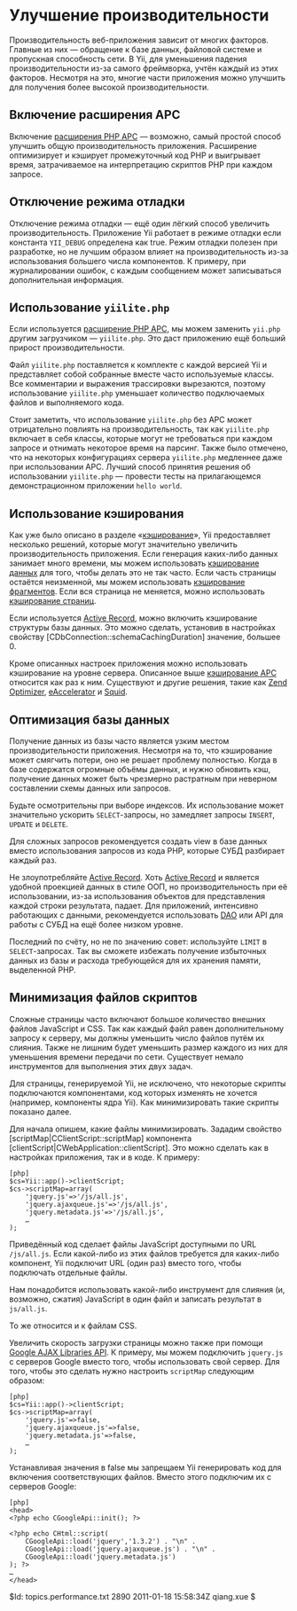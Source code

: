 Улучшение производительности
============================

Производительность веб-приложения зависит от многих факторов. Главные из них —
обращение к базе данных, файловой системе и пропускная способность сети.
В Yii, для уменьшения падения производительности из-за самого фреймворка, учтён
каждый из этих факторов. Несмотря на это, многие части приложения можно улучшить
для получения более высокой производительности.

Включение расширения APC
------------------------

Включение [расширения PHP APC](http://php.net/manual/en/book.apc.php) —
возможно, самый простой способ улучшить общую производительность приложения.
Расширение оптимизирует и кэширует промежуточный код PHP и выигрывает время,
затрачиваемое на интерпретацию скриптов PHP при каждом запросе.

Отключение режима отладки
-------------------------

Отключение режима отладки — ещё один лёгкий способ увеличить производительность.
Приложение Yii работает в режиме отладки если константа `YII_DEBUG` определена
как true. Режим отладки полезен при разработке, но не лучшим образом влияет на
производительность из-за использования большего числа компонентов. К примеру,
при журналировании ошибок, с каждым сообщением может записываться дополнительная
информация.

Использование `yiilite.php`
---------------------------

Если используется [расширение PHP APC](http://php.net/manual/en/book.apc.php),
мы можем заменить `yii.php` другим загрузчиком — `yiilite.php`. Это даст приложению
ещё больший прирост производительности.

Файл `yiilite.php` поставляется к комплекте с каждой версией Yii и представляет
собой собранные вместе часто используемые классы. Все комментарии и выражения трассировки
вырезаются, поэтому использование `yiilite.php` уменьшает количество подключаемых файлов
и выполняемого кода.

Стоит заметить, что использование `yiilite.php` без APC может отрицательно
повлиять на производительность, так как `yiilite.php` включает в себя классы,
которые могут не требоваться при каждом запросе и отнимать некоторое время на
парсинг. Также было отмечено, что на некоторых конфигурациях сервера `yiilite.php`
медленнее даже при использовании APC. Лучший способ принятия решения об
использовании `yiilite.php` — провести тесты на прилагающемся демонстрационном
приложении `hello world`.

Использование кэширования
-------------------------

Как уже было описано в разделе «[кэширование](/doc/guide/caching.overview)», Yii
предоставляет несколько решений, которые могут значительно увеличить
производительность приложения. Если генерация каких-либо данных занимает много
времени, мы можем использовать [кэширование данных](/doc/guide/caching.data) для
того, чтобы делать это не так часто. Если часть страницы остаётся неизменной, мы
можем использовать [кэширование фрагментов](/doc/guide/caching.fragment). Если вся
страница не меняется, можно использовать [кэширование страниц](/doc/guide/caching.page).

Если используется [Active Record](/doc/guide/database.ar), можно включить
кэширование структуры базы данных. Это можно сделать, установив в настройках
свойству [CDbConnection::schemaCachingDuration] значение, большее 0.

Кроме описанных настроек приложения можно использовать кэширование на уровне
сервера. Описанное выше
[кэширование APC](/doc/guide/topics.performance#enabling-apc-extension) относится
как раз к ним. Существуют и другие решения, такие как
[Zend Optimizer](http://www.zend.com/en/products/guard/zend-optimizer), [eAccelerator](http://eaccelerator.net/)
и [Squid](http://www.squid-cache.org/).

Оптимизация базы данных
-----------------------

Получение данных из базы часто является узким местом производительности
приложения. Несмотря на то, что кэширование может смягчить потери, оно не решает
проблему полностью. Когда в базе содержатся огромные объёмы данных, и нужно
обновить кэш, получение данных может быть чрезмерно растратным при неверном
составлении схемы данных или запросов.

Будьте осмотрительны при выборе индексов. Их использование может значительно
ускорить `SELECT`-запросы, но замедляет запросы `INSERT`, `UPDATE` и `DELETE`.

Для сложных запросов рекомендуется создать view в базе данных вместо использования
запросов из кода PHP, которые СУБД разбирает каждый раз.

Не злоупотребляйте [Active Record](/doc/guide/database.ar). Хоть [Active
Record](/doc/guide/database.ar) и является удобной проекцией данных в стиле ООП,
но производительность при её использовании, из-за использования объектов для
представления каждой строки результата, падает. Для приложений, интенсивно
работающих с данными, рекомендуется использовать [DAO](/doc/guide/database.dao)
или API для работы с СУБД на ещё более низком уровне.

Последний по счёту, но не по значению совет: используйте `LIMIT` в
`SELECT`-запросах. Так вы сможете избежать получение избыточных данных из базы и
расхода требующейся для их хранения памяти, выделенной PHP.

Минимизация файлов скриптов
---------------------------

Сложные страницы часто включают большое количество внешних файлов JavaScript и
CSS. Так как каждый файл равен дополнительному запросу к серверу, мы должны
уменьшить число файлов путём их слияния. Также не лишним будет уменьшить размер
каждого из них для уменьшения времени передачи по сети. Существует немало
инструментов для выполнения этих двух задач.

Для страницы, генерируемой Yii, не исключено, что некоторые скрипты подключаются
компонентами, код которых изменять не хочется (например, компоненты ядра Yii).
Как минимизировать такие скрипты показано далее.

Для начала опишем, какие файлы минимизировать. Зададим свойство
[scriptMap|CClientScript::scriptMap] компонента
[clientScript|CWebApplication::clientScript]. Это можно сделать как в настройках
приложения, так и в коде. К примеру:

~~~
[php]
$cs=Yii::app()->clientScript;
$cs->scriptMap=array(
	'jquery.js'=>'/js/all.js',
	'jquery.ajaxqueue.js'=>'/js/all.js',
	'jquery.metadata.js'=>'/js/all.js',
	…
);
~~~

Приведённый код сделает файлы JavaScript доступными по URL `/js/all.js`.
Если какой-либо из этих файлов требуется для каких-либо компонент, Yii
подключит URL (один раз) вместо того, чтобы подключать отдельные файлы.

Нам понадобится использовать какой-либо инструмент для слияния (и, возможно, сжатия)
JavaScript в один файл и записать результат в `js/all.js`.

То же относится и к файлам CSS.

Увеличить скорость загрузки страницы можно также при помощи
[Google AJAX Libraries API](http://code.google.com/apis/ajaxlibs/). К примеру,
мы можем подключить `jquery.js` с серверов Google вместо того, чтобы использовать
свой сервер. Для того, чтобы это сделать нужно настроить `scriptMap` следующим
образом:

~~~
[php]
$cs=Yii::app()->clientScript;
$cs->scriptMap=array(
	'jquery.js'=>false,
	'jquery.ajaxqueue.js'=>false,
	'jquery.metadata.js'=>false,
	…
);
~~~

Устанавливая значения в false мы запрещаем Yii генерировать код для включения
соответствующих файлов. Вместо этого подключим их с серверов Google:

~~~
[php]
<head>
<?php echo CGoogleApi::init(); ?>

<?php echo CHtml::script(
	CGoogleApi::load('jquery','1.3.2') . "\n" .
	CGoogleApi::load('jquery.ajaxqueue.js') . "\n" .
	CGoogleApi::load('jquery.metadata.js')
); ?>
…
</head>
~~~

<div class="revision">$Id: topics.performance.txt 2890 2011-01-18 15:58:34Z qiang.xue $</div>